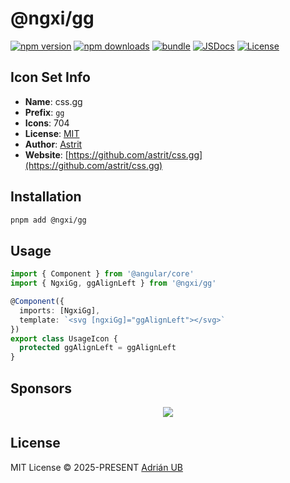 # @ngxi/gg

[![npm version][npm-version-src]][npm-version-href]
[![npm downloads][npm-downloads-src]][npm-downloads-href]
[![bundle][bundle-src]][bundle-href]
[![JSDocs][jsdocs-src]][jsdocs-href]
[![License][license-src]][license-href]

## Icon Set Info

- **Name**: css.gg
- **Prefix**: `gg`
- **Icons**: 704
- **License**: [MIT](https://github.com/astrit/css.gg/blob/master/LICENSE)
- **Author**: [Astrit](https://github.com/astrit/css.gg)
- **Website**: [https://github.com/astrit/css.gg](https://github.com/astrit/css.gg)

## Installation

```sh
pnpm add @ngxi/gg
```

## Usage

```ts
import { Component } from '@angular/core'
import { NgxiGg, ggAlignLeft } from '@ngxi/gg'

@Component({
  imports: [NgxiGg],
  template: `<svg [ngxiGg]="ggAlignLeft"></svg>`
})
export class UsageIcon {
  protected ggAlignLeft = ggAlignLeft
}
```

## Sponsors

<p align="center">
  <a href="https://cdn.jsdelivr.net/gh/adrian-ub/static/sponsors.svg">
    <img src='https://cdn.jsdelivr.net/gh/adrian-ub/static/sponsors.svg'/>
  </a>
</p>

## License

MIT License © 2025-PRESENT [Adrián UB](https://github.com/adrian-ub)

<!-- Badges -->

[npm-version-src]: https://img.shields.io/npm/v/@ngxi/gg?style=flat&colorA=080f12&colorB=1fa669
[npm-version-href]: https://npmjs.com/package/@ngxi/gg
[npm-downloads-src]: https://img.shields.io/npm/dm/@ngxi/gg?style=flat&colorA=080f12&colorB=1fa669
[npm-downloads-href]: https://npmjs.com/package/@ngxi/gg
[bundle-src]: https://img.shields.io/bundlephobia/minzip/@ngxi/gg?style=flat&colorA=080f12&colorB=1fa669&label=minzip
[bundle-href]: https://bundlephobia.com/result?p=@ngxi/gg
[license-src]: https://img.shields.io/npm/l/@ngxi/gg?style=flat&colorA=080f12&colorB=1fa669
[license-href]: https://github.com/adrian-ub/ngxi/blob/main/LICENSE
[jsdocs-src]: https://img.shields.io/badge/jsdocs-reference-080f12?style=flat&colorA=080f12&colorB=1fa669
[jsdocs-href]: https://www.jsdocs.io/package/@ngxi/gg

